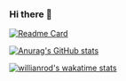 ### Hi there 👋

[![Readme Card](https://github-readme-stats.vercel.app/api/pin/?username=tsun0705&repo=ViewCloset_deeplearning&theme=dark&hide_border=true)](https://github.com/tsun0705/ViewCloset_deeplearning)

[![Anurag's GitHub stats](https://github-readme-stats.vercel.app/api?username=tsun0705&hide=prs&count_private=true&include_all_commits=true&theme=dracula&hide_border=false)](https://github.com/tsun0705)

[![willianrod's wakatime stats](https://github-readme-stats.vercel.app/api/wakatime?username=Ollie&v=2&theme=dracula&layout=compact)](https://github.com/tsun0705)


<!--
**tsun0705/tsun0705** is a ✨ _special_ ✨ repository because its `README.md` (this file) appears on your GitHub profile.

Here are some ideas to get you started:

- 🔭 I’m currently working on ...
- 🌱 I’m currently learning ...
- 👯 I’m looking to collaborate on ...
- 🤔 I’m looking for help with ...
- 💬 Ask me about ...
- 📫 How to reach me: ...
- 😄 Pronouns: ...
- ⚡ Fun fact: ...
-->
